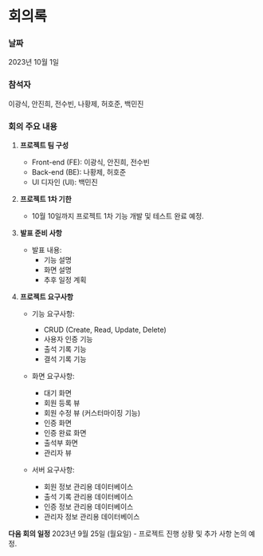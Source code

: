 

# **회의록**

### **날짜** 
2023년 10월 1일
### **참석자**
 이광식, 안진희, 전수빈, 나황제, 허호준, 백민진

### **회의 주요 내용**

1. **프로젝트 팀 구성**

   - Front-end (FE): 이광식, 안진희, 전수빈
   - Back-end (BE): 나황제, 허호준
   - UI 디자인 (UI): 백민진

2. **프로젝트 1차 기한**

   - 10월 10일까지 프로젝트 1차 기능 개발 및 테스트 완료 예정.

3. **발표 준비 사항**

   - 발표 내용:
     - 기능 설명
     - 화면 설명
     - 추후 일정 계획

4. **프로젝트 요구사항**

   - 기능 요구사항:
     - CRUD (Create, Read, Update, Delete)
     - 사용자 인증 기능
     - 출석 기록 기능
     - 결석 기록 기능

   - 화면 요구사항:
     - 대기 화면
     - 회원 등록 뷰
     - 회원 수정 뷰 (커스터마이징 기능)
     - 인증 화면
     - 인증 완료 화면
     - 출석부 화면
     - 관리자 뷰

   - 서버 요구사항:
     - 회원 정보 관리용 데이터베이스
     - 출석 기록 관리용 데이터베이스
     - 인증 정보 관리용 데이터베이스
     - 관리자 정보 관리용 데이터베이스

**다음 회의 일정** 
2023년 9월 25일 (월요일) - 프로젝트 진행 상황 및 추가 사항 논의 예정.

